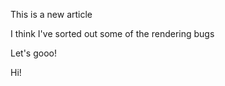 This is a new article
  
I think I've sorted out some of the rendering bugs
  
Let's gooo!
  
  
  
  
  
  
  
  
  
  
  
  
  
Hi!